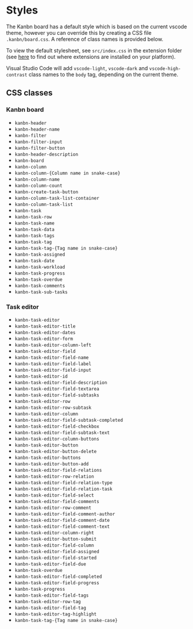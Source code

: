 # Styles

The Kanbn board has a default style which is based on the current vscode theme, however you can override this by creating a CSS file `.kanbn/board.css`. A reference of class names is provided below.

To view the default stylesheet, see `src/index.css` in the extension folder (see [here](https://code.visualstudio.com/docs/editor/extension-gallery#_where-are-extensions-installed) to find out where extensions are installed on your platform).

Visual Studio Code will add `vscode-light`, `vscode-dark` and `vscode-high-contrast` class names to the `body` tag, depending on the current theme.

## CSS classes

### Kanbn board

- `kanbn-header`
- `kanbn-header-name`
- `kanbn-filter`
- `kanbn-filter-input`
- `kanbn-filter-button`
- `kanbn-header-description`
- `kanbn-board`
- `kanbn-column`
- `kanbn-column-{Column name in snake-case}`
- `kanbn-column-name`
- `kanbn-column-count`
- `kanbn-create-task-button`
- `kanbn-column-task-list-container`
- `kanbn-column-task-list`
- `kanbn-task`
- `kanbn-task-row`
- `kanbn-task-name`
- `kanbn-task-data`
- `kanbn-task-tags`
- `kanbn-task-tag`
- `kanbn-task-tag-{Tag name in snake-case}`
- `kanbn-task-assigned`
- `kanbn-task-date`
- `kanbn-task-workload`
- `kanbn-task-progress`
- `kanbn-task-overdue`
- `kanbn-task-comments`
- `kanbn-task-sub-tasks`

### Task editor

- `kanbn-task-editor`
- `kanbn-task-editor-title`
- `kanbn-task-editor-dates`
- `kanbn-task-editor-form`
- `kanbn-task-editor-column-left`
- `kanbn-task-editor-field`
- `kanbn-task-editor-field-name`
- `kanbn-task-editor-field-label`
- `kanbn-task-editor-field-input`
- `kanbn-task-editor-id`
- `kanbn-task-editor-field-description`
- `kanbn-task-editor-field-textarea`
- `kanbn-task-editor-field-subtasks`
- `kanbn-task-editor-row`
- `kanbn-task-editor-row-subtask`
- `kanbn-task-editor-column`
- `kanbn-task-editor-field-subtask-completed`
- `kanbn-task-editor-field-checkbox`
- `kanbn-task-editor-field-subtask-text`
- `kanbn-task-editor-column-buttons`
- `kanbn-task-editor-button`
- `kanbn-task-editor-button-delete`
- `kanbn-task-editor-buttons`
- `kanbn-task-editor-button-add`
- `kanbn-task-editor-field-relations`
- `kanbn-task-editor-row-relation`
- `kanbn-task-editor-field-relation-type`
- `kanbn-task-editor-field-relation-task`
- `kanbn-task-editor-field-select`
- `kanbn-task-editor-field-comments`
- `kanbn-task-editor-row-comment`
- `kanbn-task-editor-field-comment-author`
- `kanbn-task-editor-field-comment-date`
- `kanbn-task-editor-field-comment-text`
- `kanbn-task-editor-column-right`
- `kanbn-task-editor-button-submit`
- `kanbn-task-editor-field-column`
- `kanbn-task-editor-field-assigned`
- `kanbn-task-editor-field-started`
- `kanbn-task-editor-field-due`
- `kanbn-task-overdue`
- `kanbn-task-editor-field-completed`
- `kanbn-task-editor-field-progress`
- `kanbn-task-progress`
- `kanbn-task-editor-field-tags`
- `kanbn-task-editor-row-tag`
- `kanbn-task-editor-field-tag`
- `kanbn-task-editor-tag-highlight`
- `kanbn-task-tag-{Tag name in snake-case}`
